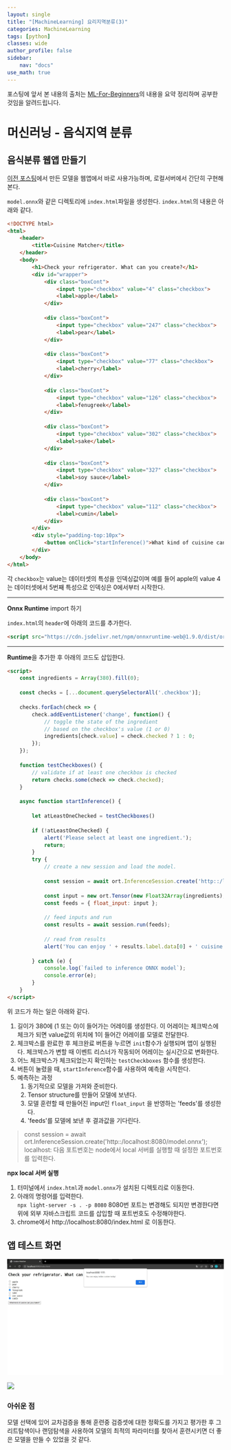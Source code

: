 ```yaml
---
layout: single
title: "[MachineLearning] 요리지역분류(3)"
categories: MachineLearning
tags: [python]
classes: wide
author_profile: false
sidebar:
    nav: "docs"
use_math: true
---
```


포스팅에 앞서 본 내용의 출처는 [ML-For-Beginners](https://github.com/codingalzi/ML-For-Beginners/tree/main/4-Classification)의 내용을 요약 정리하며 공부한 것임을 알려드립니다.

# 머신러닝 - 음식지역 분류
## 음식분류 웹앱 만들기
[이전 포스팅](https://moongni.github.io/machinelearning/ML-cuisine-classifier2/)에서 만든 모델을 웹앱에서 바로 사용가능하며, 로컬서버에서 간단히 구현해본다.  
  
`model.onnx`와 같은 디렉토리에 `index.html`파일을 생성한다. `index.html`의 내용은 아래와 같다.  
  
```html
<!DOCTYPE html>
<html>
    <header>
        <title>Cuisine Matcher</title>
    </header>
    <body>
        <h1>Check your refrigerator. What can you create?</h1>
        <div id="wrapper">
            <div class="boxCont">
                <input type="checkbox" value="4" class="checkbox">
                <label>apple</label>
            </div>
        
            <div class="boxCont">
                <input type="checkbox" value="247" class="checkbox">
                <label>pear</label>
            </div>
        
            <div class="boxCont">
                <input type="checkbox" value="77" class="checkbox">
                <label>cherry</label>
            </div>

            <div class="boxCont">
                <input type="checkbox" value="126" class="checkbox">
                <label>fenugreek</label>
            </div>

            <div class="boxCont">
                <input type="checkbox" value="302" class="checkbox">
                <label>sake</label>
            </div>

            <div class="boxCont">
                <input type="checkbox" value="327" class="checkbox">
                <label>soy sauce</label>
            </div>

            <div class="boxCont">
                <input type="checkbox" value="112" class="checkbox">
                <label>cumin</label>
            </div>
        </div>
        <div style="padding-top:10px">
            <button onClick="startInference()">What kind of cuisine can you make?</button>
        </div> 
    </body>
</html>
```

각 `checkbox`는 value는 데이터셋의 특성을 인덱싱값이며 예를 들어 apple의 value 4는 데이터셋에서 5번째 특성으로 인덱싱은 0에서부터 시작한다.

<hr>

**Onnx Runtime** import 하기  

`index.html`의 `header`에 아래의 코드를 추가한다.

```html
<script src="https://cdn.jsdelivr.net/npm/onnxruntime-web@1.9.0/dist/ort.min.js"></script> 
```

<hr>

**Runtime**을 추가한 후 아래의 코드도 삽입한다.

```html
<script>
    const ingredients = Array(380).fill(0);
    
    const checks = [...document.querySelectorAll('.checkbox')];
    
    checks.forEach(check => {
        check.addEventListener('change', function() {
            // toggle the state of the ingredient
            // based on the checkbox's value (1 or 0)
            ingredients[check.value] = check.checked ? 1 : 0;
        });
    });

    function testCheckboxes() {
        // validate if at least one checkbox is checked
        return checks.some(check => check.checked);
    }

    async function startInference() {

        let atLeastOneChecked = testCheckboxes()

        if (!atLeastOneChecked) {
            alert('Please select at least one ingredient.');
            return;
        }
        try {
            // create a new session and load the model.
            
            const session = await ort.InferenceSession.create('http::/localhost:8080/model.onnx');

            const input = new ort.Tensor(new Float32Array(ingredients), [1, 380]);
            const feeds = { float_input: input };

            // feed inputs and run
            const results = await session.run(feeds);

            // read from results
            alert('You can enjoy ' + results.label.data[0] + ' cuisine today!')

        } catch (e) {
            console.log(`failed to inference ONNX model`);
            console.error(e);
        }
    }
</script>
```

위 코드가 하는 일은 아래와 같다.  
1. 길이가 380에 (1 또는 0)이 들어가는 어레이를 생성한다. 이 어레이는 체크박스에 체크가 되면 value값의 위치에 1이 들어간 어레이를 모델로 전달한다.  
2. 체크박스를 완료한 후 체크완료 버튼을 누르면 `init`함수가 실행되며 앱이 실행된다. 체크박스가 변할 때 이벤트 리스너가 작동되어 어레이는 실시간으로 변화한다.  
3. 어느 체크박스가 체크되었는지 확인하는 `testCheckboxes` 함수를 생성한다.  
4. 버튼이 눌렸을 때, `startInference`함수를 사용하여 예측을 시작한다.  
5. 예측하는 과정
    1. 동기적으로 모델을 가져와 준비한다.
    2. Tensor structure를 만들어 모델에 보낸다.
    3. 모델 훈련할 때 만들어진 input인 `float_input` 을 반영하는 'feeds'를 생성한다.
    4. 'feeds'를 모델에 보낸 후 결과값을 기다린다.
  
  
> const session = await ort.InferenceSession.create('http::/localhost:8080/model.onnx');  
localhost: 다음 포트번호는 node에서 local 서버를 실행할 때 설정한 포트번호를 입력한다.

**npx local 서버 실행**  
1. 터미널에서 `index.html`과 `model.onnx`가 설치된 디렉토리로 이동한다.
2. 아래의 명령어를 입력한다.  
    `npx light-server -s . -p 8080` 8080번 포트는 변경해도 되지만 변경한다면 위에 외부 자바스크립트 코드를 삽입할 때 포트번호도 수정해야한다.
3. chrome에서 http://localhost:8080/index.html 로 이동한다.

## 앱 테스트 화면

![](/assets/images/posting/2022-05-08-ML_cuisine/model_runtime.jpg)  


![](/assets/images/posting/2022-05-08-ML_cuisine/images/classifier/model_runtime2.jpg)

### 아쉬운 점
모델 선택에 있어 교차검증을 통해 훈련중 검증셋에 대한 정확도를 가지고 평가한 후 그리트탐색이나 랜덤탐색을 사용하여 모델의 최적의 파라미터를 찾아서 훈련시키면 더 좋은 모델을 만들 수 있었을 것 같다.
